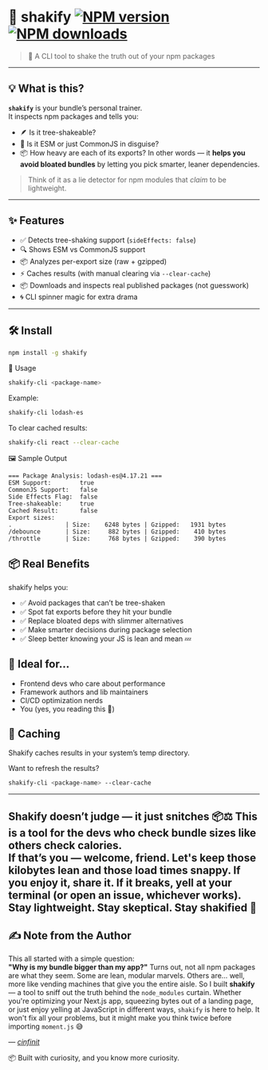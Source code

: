 # 🪩 shakify [![NPM version](https://img.shields.io/npm/v/shakify.svg?style=flat)](https://www.npmjs.com/package/shakify) [![NPM downloads](https://img.shields.io/npm/dm/shakify.svg?style=flat)](https://npmjs.org/package/shakify) 
> 🍃 A CLI tool to shake the truth out of your npm packages
---
## 💡 What is this?
**`shakify`** is your bundle’s personal trainer.  
It inspects npm packages and tells you:
- 🪶 Is it tree-shakeable?
- 🔌 Is it ESM or just CommonJS in disguise?
- 📦 How heavy are each of its exports?
In other words — it **helps you avoid bloated bundles** by letting you pick smarter, leaner dependencies.
> Think of it as a lie detector for npm modules that *claim* to be lightweight.
---
## ✨ Features
- ✅ Detects tree-shaking support (`sideEffects: false`)
- 🔍 Shows ESM vs CommonJS support
- 📦 Analyzes per-export size (raw + gzipped)
- ⚡ Caches results (with manual clearing via `--clear-cache`)
- 📦 Downloads and inspects real published packages (not guesswork)
- 🌀 CLI spinner magic for extra drama
---
## 🛠️ Install
```bash
npm install -g shakify
```
🚀 Usage
```bash
shakify-cli <package-name>
```
Example:
```bash
shakify-cli lodash-es
```
To clear cached results:
```bash
shakify-cli react --clear-cache
```

🖼 Sample Output
```
=== Package Analysis: lodash-es@4.17.21 ===
ESM Support:        true
CommonJS Support:   false
Side Effects Flag:  false
Tree-shakeable:     true
Cached Result:      false
Export sizes:
.               | Size:    6248 bytes | Gzipped:   1931 bytes
/debounce       | Size:     882 bytes | Gzipped:    410 bytes
/throttle       | Size:     768 bytes | Gzipped:    390 bytes
```

## 📦 Real Benefits
shakify helps you:

- ✅ Avoid packages that can’t be tree-shaken
- ✅ Spot fat exports before they hit your bundle
- ✅ Replace bloated deps with slimmer alternatives
- ✅ Make smarter decisions during package selection
- ✅ Sleep better knowing your JS is lean and mean 💤

## 🧠 Ideal for...
- Frontend devs who care about performance
- Framework authors and lib maintainers
- CI/CD optimization nerds
- You (yes, you reading this 👀)

## 🔁 Caching
Shakify caches results in your system’s temp directory.

Want to refresh the results?
```bash
shakify-cli <package-name> --clear-cache
```
---
Shakify doesn’t judge — it just snitches 📦⚖️
This is a tool for the devs who check bundle sizes like others check calories.  
If that’s you — welcome, friend. Let's keep those kilobytes lean and those load times snappy.
If you enjoy it, share it. If it breaks, yell at your terminal (or open an issue, whichever works).
Stay lightweight. Stay skeptical. Stay shakified 🪩  
---
## ✍️ Note from the Author
This all started with a simple question:  
**"Why is my bundle bigger than my app?"**
Turns out, not all npm packages are what they seem. Some are lean, modular marvels. Others are… well, more like vending machines that give you the entire aisle.
So I built **shakify** — a tool to sniff out the truth behind the `node_modules` curtain.
Whether you're optimizing your Next.js app, squeezing bytes out of a landing page, or just enjoy yelling at JavaScript in different ways, `shakify` is here to help.
It won't fix all your problems, but it might make you think twice before importing `moment.js` 😅

— *[cinfinit](https://github.com/cinfinit)*  

📦 Built with curiosity, and you know more curiosity.
